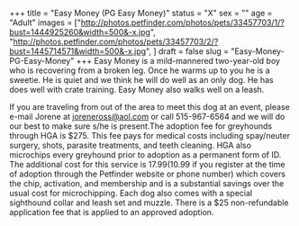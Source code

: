 +++
title = "Easy Money (PG Easy Money)"
status = "X"
sex = ""
age = "Adult"
images = ["http://photos.petfinder.com/photos/pets/33457703/1/?bust=1444925260&width=500&-x.jpg",
"http://photos.petfinder.com/photos/pets/33457703/2/?bust=1445714571&width=500&-x.jpg",
]
draft = false
slug = "Easy-Money-PG-Easy-Money"
+++
Easy Money is a mild-mannered two-year-old boy who is recovering from a broken leg. Once he warms up to you he is a sweetie. He is quiet and we think he will do well as an only dog. He has does well with crate training.
Easy Money also walks well on a leash.

If you are traveling from out of the area to meet this dog at an event, please e-mail Jorene at joreneross@aol.com or call 515-967-6564 and we will do our best to make sure s/he is present.The adoption fee for greyhounds through HGA is $275. This fee pays for medical costs including spay/neuter surgery, shots, parasite treatments, and teeth cleaning. HGA also microchips every greyhound prior to adoption as a permanent form of ID. The additional cost for this service is $17.99 ($10.99 if you register at the time of adoption through the Petfinder website or phone number) which covers the chip, activation, and membership and is a substantial savings over the usual cost for microchipping. Each dog also comes with a special sighthound collar and leash set and muzzle. There is a $25 non-refundable application fee that is applied to an approved adoption.
